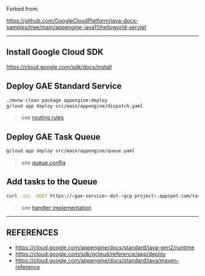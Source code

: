 Forked from: 

https://github.com/GoogleCloudPlatform/java-docs-samples/tree/main/appengine-java11/helloworld-servlet

---

## Install Google Cloud SDK

https://cloud.google.com/sdk/docs/install

## Deploy GAE Standard Service

```sh
./mvnw clean package appengine:deploy
gcloud app deploy src/main/appengine/dispatch.yaml
```

> see [routing rules](src/main/appengine/dispatch.yaml)

## Deploy GAE Task Queue 

```sh
gcloud app deploy src/main/appengine/queue.yaml
```

> see [queue config](src/main/appengine/queue.yaml)

## Add tasks to the Queue

```sh
curl -ivL -XGET https://<gae-service>-dot-<gcp-project>.appspot.com/task/push
```

> see [handler implementation](src/main/java/com/example/appengine/PushTask.java)

---

## REFERENCES

- https://cloud.google.com/appengine/docs/standard/java-gen2/runtime
- https://cloud.google.com/sdk/gcloud/reference/app/deploy
- https://cloud.google.com/appengine/docs/standard/java/maven-reference
